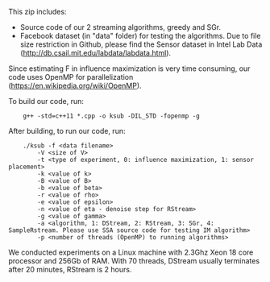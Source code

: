 This zip includes:

- Source code of our 2 streaming algorithms, greedy and SGr.
- Facebook dataset (in "data" folder) for testing the algorithms. Due to file size restriction in Github, please find the Sensor dataset in Intel Lab Data (http://db.csail.mit.edu/labdata/labdata.html).

Since estimating F in influence maximization is very time consuming, our code uses OpenMP for parallelization (https://en.wikipedia.org/wiki/OpenMP).

To build our code, run:

```
	g++ -std=c++11 *.cpp -o ksub -DIL_STD -fopenmp -g
```

After building, to run our code, run:

```
	./ksub -f <data filename>
		-V <size of V>
		-t <type of experiment, 0: influence maximization, 1: sensor placement>
		-k <value of k>
		-B <value of B>
		-b <value of beta>
		-r <value of rho>
		-e <value of epsilon>
		-n <value of eta - denoise step for RStream>
		-g <value of gamma>
		-a <algorithm, 1: DStream, 2: RStream, 3: SGr, 4: SampleRstream. Please use SSA source code for testing IM algorithm>
		-p <number of threads (OpenMP) to running algorithms>
```

We conducted experiments on a Linux machine with 2.3Ghz Xeon 18 core processor and 256Gb of RAM. With 70 threads, DStream usually terminates after 20 minutes, RStream is 2 hours.
